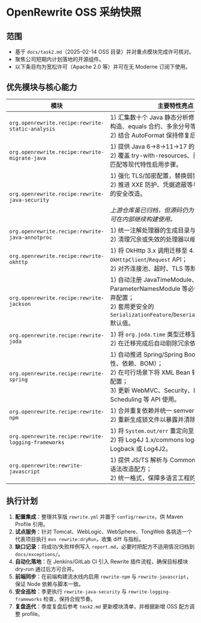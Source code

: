 # OpenRewrite OSS 采纳快照

## 范围
- 基于 `docs/task2.md`（2025-02-14 OSS 目录）并对重点模块完成许可核对。
- 聚焦公司短期内计划落地的开源组件。
- 以下条目均为宽松许可（Apache 2.0 等）并可在无 Moderne 订阅下使用。

## 优先模块与核心能力
| 模块 | 主要特性亮点 | 适配说明 |
| --- | --- | --- |
| `org.openrewrite.recipe:rewrite-static-analysis` | 1) 汇集数十个 Java 静态分析修复（BigDecimal 构造、equals 合约、多余分号等）；<br>2) 结合 AutoFormat 保持修复后代码风格一致。 | 直接承接 Task 1 规则覆盖，适合接入 CI。 |
| `org.openrewrite.recipe:rewrite-migrate-java` | 1) 提供 Java 6→8→11→17 的升级配方；<br>2) 覆盖 try-with-resources、菱形操作符、模式匹配等现代特性启用步骤。 | 满足 Tomcat/WebLogic/WebSphere 升级路线的基础需求。 |
| `org.openrewrite.recipe:rewrite-java-security` | 1) 强化 TLS/加密配置，替换弱协议/随机源；<br>2) 推进 XXE 防护、凭据遮蔽等与 OWASP 对齐的安全改造。<br><br>*上游仓库虽已归档，但源码仍为 Apache-2.0，可在内部继续构建使用。* | 在保持开源属性的同时弥补合规审计短板。 |
| `org.openrewrite.recipe:rewrite-java-annotproc` | 1) 统一注解处理器的生成目录与编译参数；<br>2) 清理冗余或失效的处理器以缩短构建时间。 | 支撑编译器升级时期的流水线稳定性。 |
| `org.openrewrite.recipe:rewrite-okhttp` | 1) 将 OkHttp 3.x 调用迁移至 4.x `OkHttpClient`/`Request` API；<br>2) 对齐连接池、超时、TLS 等默认配置。 | 覆盖公司共享 HTTP 客户端库。 |
| `org.openrewrite.recipe:rewrite-jackson` | 1) 自动注册 JavaTimeModule、ParameterNamesModule 等必备模块并更新废弃配置；<br>2) 套用更安全的 `SerializationFeature`/`DeserializationFeature` 默认值。 | 降低序列化偏差与 CVE 触发概率。 |
| `org.openrewrite.recipe:rewrite-joda` | 1) 将 `org.joda.time` 类型迁移至 `java.time`；<br>2) 在迁移完成后自动剔除冗余依赖。 | 为平台认证前的 Joda 清退提供自动化支撑。 |
| `org.openrewrite.recipe:rewrite-spring` | 1) 自动推进 Spring/Spring Boot 版本列车（属性、依赖、BOM）；<br>2) 在可行场景下将 XML Bean 转换为注解/Java 配置；<br>3) 更新 WebMVC、Security、Data、Scheduling 等 API 使用。 | 解决 Tomcat/WebLogic/TongWeb 环境中 Spring 版本杂糅问题。 |
| `org.openrewrite.recipe:rewrite-npm` | 1) 合并重复依赖并统一 semver 范围；<br>2) 重新生成锁文件以暴露并清除漏洞包。 | 保障 WAR/EAR 所携带前端资产符合安全策略。 |
| `org.openrewrite.recipe:rewrite-logging-frameworks` | 1) 将 `System.out/err` 重定向至 SLF4J；<br>2) 将 Log4J 1.x/commons logging 升级到 Logback 或 Log4J2。 | 降低容器运行时的噪声与风险。 |
| `org.openrewrite:rewrite-javascript` | 1) 提供 JS/TS 解析与 CommonJS→ESM、现代语法改造配方；<br>2) 统一格式，保障多语言工程的 lint 友好性。 | 支撑企业门户中嵌入的前端代码。 |

## 执行计划
1. **配置集成**：整理共享版 `rewrite.yml` 并置于 `config/rewrite`，供 Maven Profile 引用。
2. **试点服务**：针对 Tomcat、WebLogic、WebSphere、TongWeb 各挑选一个代表项目执行 `mvn rewrite:dryRun`，收集 diff 与指标。
3. **缺口记录**：将成功/失败样例写入 `report.md`，必要时把配方不适用情况归档到 `docs/exceptions/`。
4. **自动化落地**：在 Jenkins/GitLab CI 引入 Rewrite 插件流程，确保目标模块 dry-run 通过后方可合并。
5. **前端同步**：在前端构建流水线内启用 `rewrite-npm` 与 `rewrite-javascript`，保证 Node 依赖与脚本一致。
6. **安全巡检**：季更执行 `rewrite-java-security` 与 `rewrite-logging-frameworks` 检查，保持合规节奏。
7. **复盘迭代**：季度复盘后参考 `task2.md` 更新模块清单，并根据新增 OSS 配方调整 profile。

